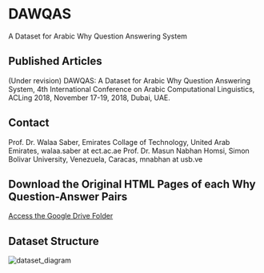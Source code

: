 # DAWQAS
A Dataset for Arabic Why Question Answering System

## Published Articles
(Under revision) DAWQAS: A Dataset for Arabic Why Question Answering System, 4th International Conference on Arabic Computational Linguistics, ACLing 2018, November 17-19, 2018, Dubai, UAE.

## Contact
Prof. Dr. Walaa Saber, Emirates Collage of Technology, United Arab Emirates, walaa.saber at ect.ac.ae
Prof. Dr. Masun Nabhan Homsi, Simon Bolivar University, Venezuela, Caracas, mnabhan at usb.ve

## Download the Original HTML Pages of each Why Question-Answer Pairs
[Access the Google Drive Folder](https://drive.google.com/drive/u/2/folders/1EU23VzLIzBVKbd4yw5REvPn_H7CqgWfD?ogsrc=32)

## Dataset Structure
![dataset_diagram](https://user-images.githubusercontent.com/4822108/43049776-71796bfc-8dcb-11e8-8690-491d33f861ee.png)
